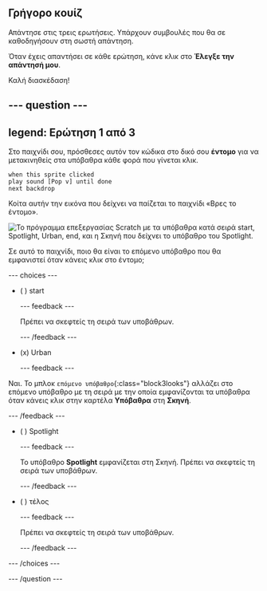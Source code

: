 ## Γρήγορο κουίζ

Απάντησε στις τρεις ερωτήσεις. Υπάρχουν συμβουλές που θα σε καθοδηγήσουν στη σωστή απάντηση.

Όταν έχεις απαντήσει σε κάθε ερώτηση, κάνε κλικ στο **Έλεγξε την απάντησή μου**.

Καλή διασκέδαση!

--- question ---
---
legend: Ερώτηση 1 από 3
---

Στο παιχνίδι σου, πρόσθεσες αυτόν τον κώδικα στο δικό σου **έντομο** για να μετακινηθείς στα υπόβαθρα κάθε φορά που γίνεται κλικ.

```blocks3
when this sprite clicked
play sound [Pop v] until done
next backdrop
```

Κοίτα αυτήν την εικόνα που δείχνει να παίζεται το παιχνίδι «Βρες το έντομο».

![Το πρόγραμμα επεξεργασίας Scratch με τα υπόβαθρα κατά σειρά start, Spotlight, Urban, end, και η Σκηνή που δείχνει το υπόβαθρο του Spotlight.](images/quiz1-backdrops.png)

Σε αυτό το παιχνίδι, ποιο θα είναι το επόμενο υπόβαθρο που θα εμφανιστεί όταν κάνεις κλικ στο έντομο;

--- choices ---

- ( ) start

  --- feedback ---

  Πρέπει να σκεφτείς τη σειρά των υποβάθρων.

  --- /feedback ---

- (x) Urban

  --- feedback ---

Ναι. Το μπλοκ `επόμενο υπόβαθρο`{:class="block3looks"} αλλάζει στο επόμενο υπόβαθρο με τη σειρά με την οποία εμφανίζονται τα υπόβαθρα όταν κάνεις κλικ στην καρτέλα **Υπόβαθρα** στη **Σκηνή**.

--- /feedback ---

- ( ) Spotlight

  --- feedback ---

  Το υπόβαθρο **Spotlight** εμφανίζεται στη Σκηνή. Πρέπει να σκεφτείς τη σειρά των υποβάθρων.

  --- /feedback ---

- ( ) τέλος

  --- feedback ---

  Πρέπει να σκεφτείς τη σειρά των υποβάθρων.

  --- /feedback ---

--- /choices ---

--- /question ---
